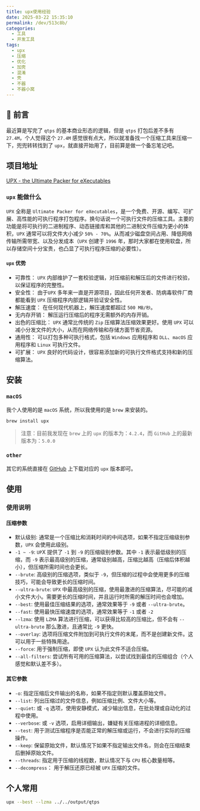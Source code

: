 ```yaml
---
title: upx使用经验
date: 2025-03-22 15:35:10
permalink: /dev/513c8b/
categories:
  - 工具
  - 开发工具
tags:
  - upx
  - 压缩
  - 优化
  - 加壳
  - 混淆
  - 壳
  - 不器
  - 不器小窝
---
```


## 💬 前言

最近算是写完了 `qtps` 的基本商业形态的逻辑，但是 `qtps` 打包后差不多有 `27.4M`，个人觉得这个 `27.4M` 感觉很有点大，所以就准备找一个压缩工具来压缩一下，兜兜转转找到了 `upx`，就直接开始用了，目前算是做一个备忘笔记吧。

<!-- more -->

<InArticleAdsense
    data-ad-client="ca-pub-1725717718088510"
    data-ad-slot="4281148213">
</InArticleAdsense>

## 项目地址

[UPX - the Ultimate Packer for eXecutables](https://github.com/upx/upx)

### `upx` 能做什么

`UPX` 全称是 `Ultimate Packer for eXecutables`，是一个免费、开源、编写、可扩展、高性能的可执行程序打包程序。换句话说一个可执行文件的压缩工具。主要的功能是将可执行的二进制程序、动态链接库和其他的二进制文件压缩为更小的体积，`UPX` 通常可以将文件大小减少 `50% - 70%`。从而减少磁盘空间占用、降低网络传输所需带宽、以及分发成本（`UPX` 创建于 `1996` 年，那时大家都在使用软盘，所以存储空间十分宝贵，也凸显了可执行程序压缩的必要性）。

#### `upx` 优势

- 可靠性： `UPX` 内部维护了一套校验逻辑，对压缩前和解压后的文件进行校验，以保证程序的完整性。
- 安全性： 由于`UPX` 多年来一直是开源项目，因此任何开发者、防病毒软件厂商都能看到 `UPX` 压缩程序内部逻辑并验证安全性。
- 解压速度： 在任何现代机器上，解压速度都超过 `500 MB/秒`。
- 无内存开销： 解压运行压缩后的程序无需额外的内存开销。
- 出色的压缩比： `UPX` 通常比传统的 `Zip` 压缩算法压缩效果更好。使用 `UPX` 可以减小分发文件的大小，从而在网络传输和存储方面节省资源。
- 通用性： 可以打包多种可执行格式，包括 `Windows` 应用程序和 `DLL`、`macOS` 应用程序和 `Linux` 可执行文件。
- 可扩展： `UPX` 良好的代码设计，很容易添加新的可执行文件格式支持和新的压缩算法。


## 安装

### `macOS`

我个人使用的是 `macOS` 系统，所以我使用的是 `brew` 来安装的。

```bash
brew install upx
```

> 注意：目前我发现在 `brew` 上的 `upx` 的版本为：`4.2.4`，而 `GitHub` 上的最新版本为：`5.0.0`

### `other`

其它的系统直接在 [GitHub](https://github.com/upx/upx/releases) 上下载对应的 `upx` 版本即可。

## 使用

### 使用说明

#### 压缩参数

- 默认级别: 通常是一个压缩比和消耗时间的中间选项，如果不指定压缩级别参数，`UPX` 会使用此级别。
- `-1 ~ -9`: `UP`X 提供了 `-1` 到 `-9` 的压缩级别参数。其中 `-1` 表示最低级别的压缩，而 `-9` 表示最高级别的压缩，通常级别越高，压缩比越高（压缩后体积越小），但压缩所需时间也会更长。
- `--brute`: 高级别的压缩选项，类似于 `-9`，但压缩的过程中会使用更多的压缩技巧，可能会导致更长的压缩时间。
- `--ultra-brute`: `UPX` 中最高级别的压缩，使用最激进的压缩算法，尽可能的减小文件大小。需要更长的压缩时间，并且运行时所需的解压时间也会增加。
- `--best`: 使用最佳压缩结果的选项，通常效果等于 `-9` 或者 `--ultra-brute`。
- `--fast`: 使用最快压缩速度的选项，通常效果等于 `-1` 或者 `-2`
- `--lzma`: 使用 `LZMA` 算法进行压缩，可以获得比较高的压缩比，但不会有 `--ultra-brute` 那么激进，且通常比 `-9` 更快。
- `--overlay`: 选项将压缩文件附加到可执行文件的末尾，而不是创建新文件。这可以用于一些特殊用途。
- `--force`: 用于强制压缩，即使 `UPX` 认为此文件不适合压缩。
- `--all-filters`: 尝试所有可用的压缩算法，以尝试找到最佳的压缩组合（个人感觉和默认差不多）。

#### 其它参数

- `-o`: 指定压缩后文件输出的名称，如果不指定则默认覆盖原始文件。
- `--list`: 列出压缩过的文件信息，例如压缩比例、文件大小等。
- `--quiet`: 或 `-q` 选项，使用安静模式，减少输出信息，在批处理或自动化的过程中使用。
- `--verbose`: 或 `-v` 选项，启用详细输出，嫌疑有关压缩进程的详细信息。
- `--test`: 用于测试压缩程序是否能正常的解压缩或运行，不会进行实际的压缩操作。
- `--keep`: 保留原始文件，默认情况下如果不指定输出文件名，则会在压缩结束后删掉原始文件。
- `--threads`: 指定用于压缩的线程数，默认情况下与 `CPU` 核心数量相等。
- `--decompress`： 用于解压还原已经被 `UPX` 压缩的文件。

## 个人常用

```bash
upx --best --lzma ../../output/qtps
```

